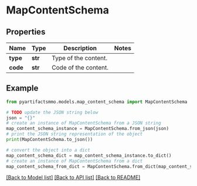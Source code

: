 # MapContentSchema


## Properties

Name | Type | Description | Notes
------------ | ------------- | ------------- | -------------
**type** | **str** | Type of the content. | 
**code** | **str** | Code of the content. | 

## Example

```python
from pyartifactsmmo.models.map_content_schema import MapContentSchema

# TODO update the JSON string below
json = "{}"
# create an instance of MapContentSchema from a JSON string
map_content_schema_instance = MapContentSchema.from_json(json)
# print the JSON string representation of the object
print(MapContentSchema.to_json())

# convert the object into a dict
map_content_schema_dict = map_content_schema_instance.to_dict()
# create an instance of MapContentSchema from a dict
map_content_schema_from_dict = MapContentSchema.from_dict(map_content_schema_dict)
```
[[Back to Model list]](../README.md#documentation-for-models) [[Back to API list]](../README.md#documentation-for-api-endpoints) [[Back to README]](../README.md)


